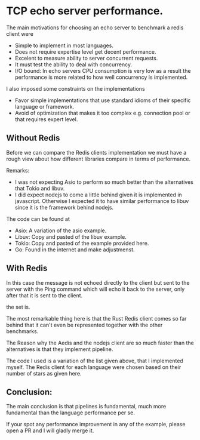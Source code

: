 # TCP echo server performance.

The main motivations for choosing an echo server to benchmark a redis
client were

   * Simple to implement in most languages.
   * Does not require expertise level get decent performance.
   * Excelent to measure ability to server concurrent requests.
   * It must test the ability to deal with concurrency.
   * I/O bound: In echo servers CPU consumption is very low as a result
     the performance is more related to how well concurrency is
     implemented.

I also imposed some constraints on the implementations

   * Favor simple implementations that use standard idioms of their
     specific language or framework.
   * Avoid of optimization that makes it too complex e.g. connection
     pool or that requires expert level.

## Without Redis

Before we can compare the Redis clients implementation we must have a
rough view about how different libraries compare in terms of
performance.

Remarks:

   * I was not expecting Asio to perform so much better than the alternatives that Tokio and libuv.
   * I did expect nodejs to come a little behind given it is
     implemented in javascript. Otherwise I expected it to have
     similar performance to libuv since it is the framework behind
     nodejs.

The code can be found at

   * Asio: A variation of the asio example.
   * Libuv: Copy and pasted of the libuv example.
   * Tokio: Copy and pasted of the example provided here.
   * Go: Found in the internet and make adjustmenst.

## With Redis

In this case the message is not echoed directly to the client but sent
to the server with the Ping command which will echo it back to the
server, only after that it is sent to the client.

the set is.

The most remarkable thing here is that the Rust Redis client comes so
far behind that it can't even be represented together with the other
benchmarks.

The Reason why the Aedis and the nodejs client are so much faster than
the alternatives is that they implement pipeline.

The code I used is a variation of the list given above, that I
implemented myself. The Redis client for each language were chosen
based on their number of stars as given here.

## Conclusion:

The main conclusion is that pipelines is fundamental, much more
fundamental than the language performance per se.

If your spot any performance improvement in any of the example, please
open a PR and I will gladly merge it.
